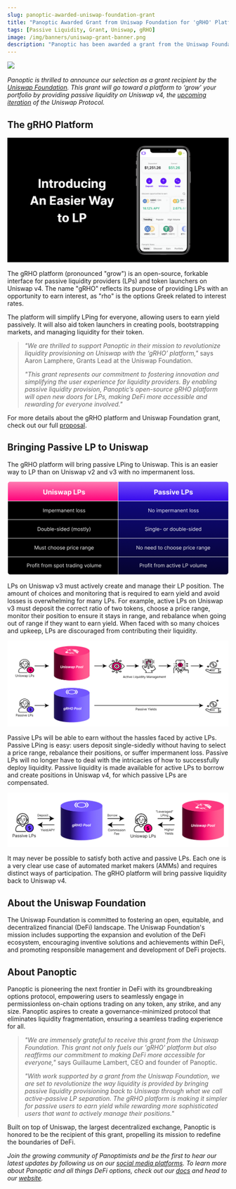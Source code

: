 ```yaml
---
slug: panoptic-awarded-uniswap-foundation-grant
title: "Panoptic Awarded Grant from Uniswap Foundation for 'gRHO' Platform"
tags: [Passive Liquidity, Grant, Uniswap, gRHO]
image: /img/banners/uniswap-grant-banner.png
description: "Panoptic has been awarded a grant from the Uniswap Foundation to develop the gRHO platform for passive liquidity providers and token launchers on Uniswap v4."
---
```


![](./uniswap-grant-banner.png)
  

_Panoptic is thrilled to announce our selection as a grant recipient by the [Uniswap Foundation](https://www.uniswapfoundation.org/). This grant will go toward a platform to ‘grow’ your portfolio by providing passive liquidity on Uniswap v4, the [upcoming iteration](https://x.com/UniswapFND/status/1758146187318669666) of the Uniswap Protocol._

## The gRHO Platform

![](./01.png)

The gRHO platform (pronounced "grow") is an open-source, forkable interface for passive liquidity providers (LPs) and token launchers on Uniswap v4. The name "gRHO" reflects its purpose of providing LPs with an opportunity to earn interest, as "rho" is the options Greek related to interest rates.

The platform will simplify LPing for everyone, allowing users to earn yield passively. It will also aid token launchers in creating pools, bootstrapping markets, and managing liquidity for their token.

>_"We are thrilled to support Panoptic in their mission to revolutionize liquidity provisioning on Uniswap with the ‘gRHO’ platform,"_ says Aaron Lamphere, Grants Lead at the Uniswap Foundation.
>  
>_"This grant represents our commitment to fostering innovation and simplifying the user experience for liquidity providers. By enabling passive liquidity provision, Panoptic’s open-source gRHO platform will open new doors for LPs, making DeFi more accessible and rewarding for everyone involved."_


For more details about the gRHO platform and Uniswap Foundation grant, check out our full [proposal](https://docs.google.com/document/d/1BMtEJ2d64CIWNhsGOoRpGnXmeOgQt07GNpXZ-RuCcbA/edit?usp=sharing).

## Bringing Passive LP to Uniswap

The gRHO platform will bring passive LPing to Uniswap. This is an easier way to LP than on Uniswap v2 and v3 with no impermanent loss.

![](./02.png)

LPs on Uniswap v3 must actively create and manage their LP position. The amount of choices and monitoring that is required to earn yield and avoid losses is overwhelming for many LPs. For example, active LPs on Uniswap v3 must deposit the correct ratio of two tokens, choose a price range, monitor their position to ensure it stays in range, and rebalance when going out of range if they want to earn yield. When faced with so many choices and upkeep, LPs are discouraged from contributing their liquidity.

![](./03.png)

Passive LPs will be able to earn without the hassles faced by active LPs. Passive LPing is easy: users deposit single-sidedly without having to select a price range, rebalance their positions, or suffer impermanent loss. Passive LPs will no longer have to deal with the intricacies of how to successfully deploy liquidity. Passive liquidity is made available for active LPs to borrow and create positions in Uniswap v4, for which passive LPs are compensated.

![](./04.png)

It may never be possible to satisfy both active and passive LPs. Each one is a very clear use case of automated market makers (AMMs) and requires distinct ways of participation. The gRHO platform will bring passive liquidity back to Uniswap v4.

## About the Uniswap Foundation

The Uniswap Foundation is committed to fostering an open, equitable, and decentralized financial (DeFi) landscape. The Uniswap Foundation's mission includes supporting the expansion and evolution of the DeFi ecosystem, encouraging inventive solutions and achievements within DeFi, and promoting responsible management and development of DeFi projects.

## About Panoptic

Panoptic is pioneering the next frontier in DeFi with its groundbreaking options protocol, empowering users to seamlessly engage in permissionless on-chain options trading on any token, any strike, and any size. Panoptic aspires to create a governance-minimized protocol that eliminates liquidity fragmentation, ensuring a seamless trading experience for all.

>_"We are immensely grateful to receive this grant from the Uniswap Foundation. This grant not only fuels our 'gRHO' platform but also reaffirms our commitment to making DeFi more accessible for everyone,"_ says Guillaume Lambert, CEO and founder of Panoptic.
>
>_"With work supported by a grant from the Uniswap Foundation, we are set to revolutionize the way liquidity is provided by bringing passive liquidity provisioning back to Uniswap through what we call active-passive LP separation. The gRHO platform is making it simpler for passive users to earn yield while rewarding more sophisticated users that want to actively manage their positions."_

Built on top of Uniswap, the largest decentralized exchange, Panoptic is honored to be the recipient of this grant, propelling its mission to redefine the boundaries of DeFi.

*Join the growing community of Panoptimists and be the first to hear our latest updates by following us on our [social media platforms](https://links.panoptic.xyz/all). To learn more about Panoptic and all things DeFi options, check out our [docs](https://panoptic.xyz/docs/intro) and head to our [website](https://panoptic.xyz/).*
